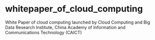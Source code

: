# whitepaper_of_cloud_computing
 White Paper of cloud computing launched by Cloud Computing and Big Data Research Institute, China Academy of Information and Communications Technology (CAICT)
